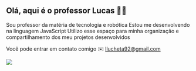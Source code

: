## Olá, aqui é o professor Lucas 👨‍🏫

Sou professor da matéria de tecnologia e robótica 
Estou me desenvolvendo na linguagem JavaScript
Utilizo esse espaço para minha organização e compartilhamento dos meu projetos desenvolvidos

Você pode entrar em contato comigo ✉️ llucheta92@gmail.com

![](https://media1.tenor.com/m/pUxf0cC-NKIAAAAC/teacher-barbie.gif)
